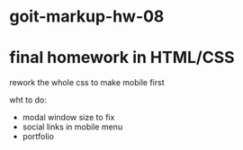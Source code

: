 # goit-markup-hw-08

# final homework in HTML/CSS

rework the whole css to make mobile first

wht to do:

- modal window size to fix
- social links in mobile menu
- portfolio

